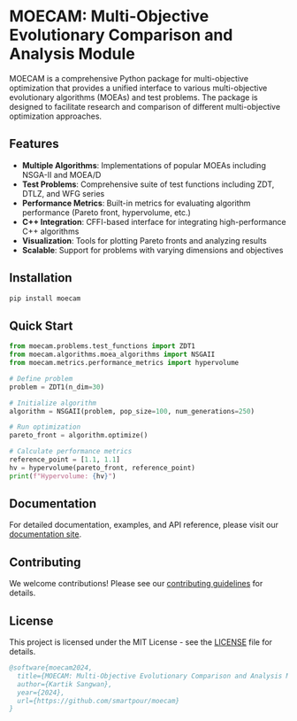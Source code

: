 # MOECAM: Multi-Objective Evolutionary Comparison and Analysis Module

MOECAM is a comprehensive Python package for multi-objective optimization that provides a unified interface to various multi-objective evolutionary algorithms (MOEAs) and test problems. The package is designed to facilitate research and comparison of different multi-objective optimization approaches.

## Features

- **Multiple Algorithms**: Implementations of popular MOEAs including NSGA-II and MOEA/D
- **Test Problems**: Comprehensive suite of test functions including ZDT, DTLZ, and WFG series
- **Performance Metrics**: Built-in metrics for evaluating algorithm performance (Pareto front, hypervolume, etc.)
- **C++ Integration**: CFFI-based interface for integrating high-performance C++ algorithms
- **Visualization**: Tools for plotting Pareto fronts and analyzing results
- **Scalable**: Support for problems with varying dimensions and objectives

## Installation

```bash
pip install moecam
```

## Quick Start

```python
from moecam.problems.test_functions import ZDT1
from moecam.algorithms.moea_algorithms import NSGAII
from moecam.metrics.performance_metrics import hypervolume

# Define problem
problem = ZDT1(n_dim=30)

# Initialize algorithm
algorithm = NSGAII(problem, pop_size=100, num_generations=250)

# Run optimization
pareto_front = algorithm.optimize()

# Calculate performance metrics
reference_point = [1.1, 1.1]
hv = hypervolume(pareto_front, reference_point)
print(f"Hypervolume: {hv}")
```

## Documentation

For detailed documentation, examples, and API reference, please visit our [documentation site](https://moecam.readthedocs.io).

## Contributing

We welcome contributions! Please see our [contributing guidelines](CONTRIBUTING.md) for details.

## License

This project is licensed under the MIT License - see the [LICENSE](LICENSE) file for details.

```bibtex
@software{moecam2024,
  title={MOECAM: Multi-Objective Evolutionary Comparison and Analysis Module},
  author={Kartik Sangwan},
  year={2024},
  url={https://github.com/smartpour/moecam}
}
```
